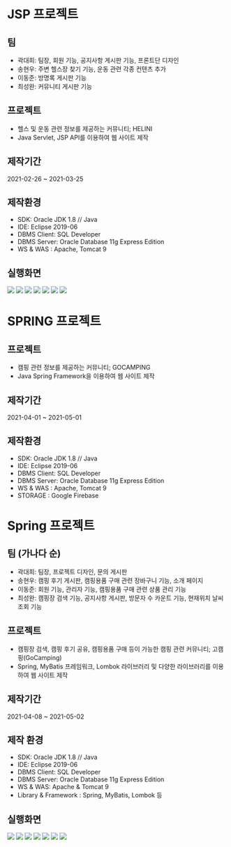 # JSP 프로젝트

## 팀
- 곽대희: 팀장, 회원 기능, 공지사항 게시판 기능, 프론트단 디자인
- 송현우: 주변 헬스장 찾기 기능, 운동 관련 각종 컨텐츠 추가
- 이동준: 방명록 게시판 기능
- 최성완: 커뮤니티 게시판 기능

## 프로젝트
- 헬스 및 운동 관련 정보를 제공하는 커뮤니티; HELINI
- Java Servlet, JSP API를 이용하여 웹 사이트 제작

## 제작기간
2021-02-26 ~ 2021-03-25

## 제작환경
- SDK: Oracle JDK 1.8 // Java
- IDE: Eclipse 2019-06
- DBMS Client: SQL Developer
- DBMS Server: Oracle Database 11g Express Edition
- WS & WAS : Apache, Tomcat 9

## 실행화면
![](./1.png)
![](./2.png)
![](./3.png)
![](./4.png)
![](./5.png)
![](./6.png)
![](./7.png)


# SPRING 프로젝트

## 프로젝트
- 캠핑 관련 정보를 제공하는 커뮤니티; GOCAMPING
- Java Spring Framework을 이용하여 웹 사이트 제작

## 제작기간
2021-04-01 ~ 2021-05-01

## 제작환경
- SDK: Oracle JDK 1.8 // Java
- IDE: Eclipse 2019-06
- DBMS Client: SQL Developer
- DBMS Server: Oracle Database 11g Express Edition
- WS & WAS : Apache, Tomcat 9
- STORAGE : Google Firebase

# Spring 프로젝트

## 팀 (가나다 순)
- 곽대희: 팀장, 프로젝트 디자인, 문의 게시판
- 송현우: 캠핑 후기 게시판, 캠핑용품 구매 관련 장바구니 기능, 소개 페이지
- 이동준: 회원 기능, 관리자 기능, 캠핑용품 구매 관련 상품 관리 기능
- 최성완: 캠핑장 검색 기능, 공지사항 게시판, 방문자 수 카운트 기능, 현재위치 날씨 조회 기능

## 프로젝트
- 캠핑장 검색, 캠핑 후기 공유, 캠핑용품 구매 등이 가능한 캠핑 관련 커뮤니티; 고캠핑(GoCamping)
- Spring, MyBatis 프레임워크, Lombok 라이브러리 및 다양한 라이브러리를 이용하여 웹 사이트 제작

## 제작기간
2021-04-08 ~ 2021-05-02

## 제작 환경
- SDK: Oracle JDK 1.8 // Java
- IDE: Eclipse 2019-06
- DBMS Client: SQL Developer
- DBMS Server: Oracle Database 11g Express Edition
- WS & WAS: Apache & Tomcat 9
- Library & Framework : Spring, MyBatis, Lombok 등

## 실행화면
![](./images/1.png)
![](./images/2.png)
![](./images/3.png)
![](./images/4.png)
![](./images/5.png)
![](./images/6.png)
![](./images/7.png)
